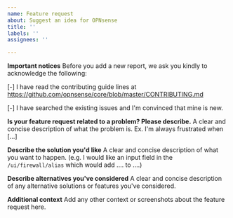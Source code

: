 ```yaml
---
name: Feature request
about: Suggest an idea for OPNsense
title: ''
labels: ''
assignees: ''

---
```


**Important notices**
Before you add a new report, we ask you kindly to acknowledge the following:

[-] I have read the contributing guide lines at https://github.com/opnsense/core/blob/master/CONTRIBUTING.md

[-] I have searched the existing issues and I'm convinced that mine is new.

**Is your feature request related to a problem? Please describe.**
A clear and concise description of what the problem is. Ex. I'm always frustrated when [...]

**Describe the solution you'd like**
A clear and concise description of what you want to happen.
(e.g. I would like an input field in the `/ui/firewall/alias` which would add .... to ....)

**Describe alternatives you've considered**
A clear and concise description of any alternative solutions or features you've considered.


**Additional context**
Add any other context or screenshots about the feature request here.
